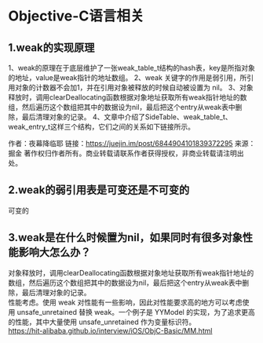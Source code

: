 # Objective-C语言相关
## 1.weak的实现原理
1、weak的原理在于底层维护了一张weak_table_t结构的hash表，key是所指对象的地址，value是weak指针的地址数组。
2、weak 关键字的作用是弱引用，所引用对象的计数器不会加1，并在引用对象被释放的时候自动被设置为 nil。
3、对象释放时，调用clearDeallocating函数根据对象地址获取所有weak指针地址的数组，然后遍历这个数组把其中的数据设为nil，最后把这个entry从weak表中删除，最后清理对象的记录。
4、文章中介绍了SideTable、weak_table_t、weak_entry_t这样三个结构，它们之间的关系如下链接所示。



作者：夜幕降临耶
链接：https://juejin.im/post/6844904101839372295
来源：掘金
著作权归作者所有。商业转载请联系作者获得授权，非商业转载请注明出处。
## 2.weak的弱引用表是可变还是不可变的
可变的

## 3.weak是在什么时候置为nil，如果同时有很多对象性能影响大怎么办？
对象释放时，调用clearDeallocating函数根据对象地址获取所有weak指针地址的数组，然后遍历这个数组把其中的数据设为nil，最后把这个entry从weak表中删除，最后清理对象的记录。  
性能考虑。使用 weak 对性能有一些影响，因此对性能要求高的地方可以考虑使用 unsafe_unretained 替换 weak。一个例子是 YYModel 的实现，为了追求更高的性能，其中大量使用 unsafe_unretained 作为变量标识符。  
https://hit-alibaba.github.io/interview/iOS/ObjC-Basic/MM.html
